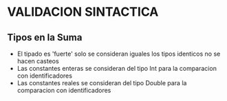 # VALIDACION SINTACTICA

## Tipos en la Suma

* El tipado es 'fuerte' solo se consideran iguales los tipos identicos no se hacen casteos
* Las constantes enteras se consideran del tipo Int para la comparacion con identificadores
* Las constantes reales se consideran del tipo Double para la comparacion con identificadores
